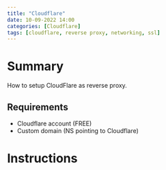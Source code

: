 ```yaml
---
title: "Cloudflare"
date: 10-09-2022 14:00
categories: [Cloudflare]
tags: [cloudflare, reverse proxy, networking, ssl]
---
```


# Summary 
How to setup CloudFlare as reverse proxy.

## Requirements
* Cloudflare account (FREE)
* Custom domain (NS pointing to Cloudflare)

# Instructions